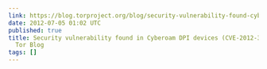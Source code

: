 ```yaml
---
link: https://blog.torproject.org/blog/security-vulnerability-found-cyberoam-dpi-devices-cve-2012-3372
date: 2012-07-05 01:02 UTC
published: true
title: Security vulnerability found in Cyberoam DPI devices (CVE-2012-3372) | The
  Tor Blog
tags: []
---
```



